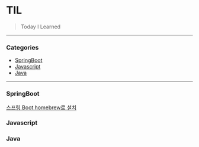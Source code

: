 # TIL
> Today I Learned

---

### Categories

* [SpringBoot](#springboot)
* [Javascript](#javascript)
* [Java](#java)
---


### SpringBoot
[스프링 Boot homebrew로 설치](springboot/springboot-start-with-cli.md)

### Javascript

### Java
